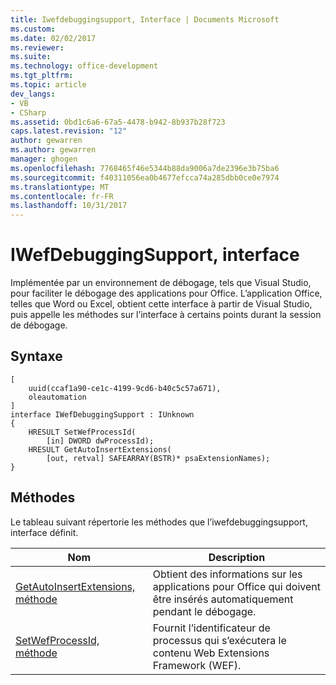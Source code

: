 ```yaml
---
title: Iwefdebuggingsupport, Interface | Documents Microsoft
ms.custom: 
ms.date: 02/02/2017
ms.reviewer: 
ms.suite: 
ms.technology: office-development
ms.tgt_pltfrm: 
ms.topic: article
dev_langs:
- VB
- CSharp
ms.assetid: 0bd1c6a6-67a5-4478-b942-8b937b28f723
caps.latest.revision: "12"
author: gewarren
ms.author: gewarren
manager: ghogen
ms.openlocfilehash: 7768465f46e5344b88da9006a7de2396e3b75ba6
ms.sourcegitcommit: f40311056ea0b4677efcca74a285dbb0ce0e7974
ms.translationtype: MT
ms.contentlocale: fr-FR
ms.lasthandoff: 10/31/2017
---
```

# <a name="iwefdebuggingsupport-interface"></a>IWefDebuggingSupport, interface
  Implémentée par un environnement de débogage, tels que Visual Studio, pour faciliter le débogage des applications pour Office. L’application Office, telles que Word ou Excel, obtient cette interface à partir de Visual Studio, puis appelle les méthodes sur l’interface à certains points durant la session de débogage.  
  
## <a name="syntax"></a>Syntaxe  
  
```  
[  
    uuid(ccaf1a90-ce1c-4199-9cd6-b40c5c57a671),  
    oleautomation  
]  
interface IWefDebuggingSupport : IUnknown  
{  
    HRESULT SetWefProcessId(  
        [in] DWORD dwProcessId);  
    HRESULT GetAutoInsertExtensions(  
        [out, retval] SAFEARRAY(BSTR)* psaExtensionNames);  
}  
```  
  
## <a name="methods"></a>Méthodes  
 Le tableau suivant répertorie les méthodes que l’iwefdebuggingsupport, interface définit.  
  
|Nom|Description|  
|----------|-----------------|  
|[GetAutoInsertExtensions, méthode](../vsto/getautoinsertextensions-method.md)|Obtient des informations sur les applications pour Office qui doivent être insérés automatiquement pendant le débogage.|  
|[SetWefProcessId, méthode](../vsto/setwefprocessid-method.md)|Fournit l’identificateur de processus qui s’exécutera le contenu Web Extensions Framework (WEF).|  
  
  